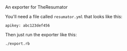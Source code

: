 An exporter for TheResumator

You'll need a file called `resumator.yml` that looks like this:

```
apikey: abc123def456
```

Then just run the exporter like this:

```
./export.rb
```
